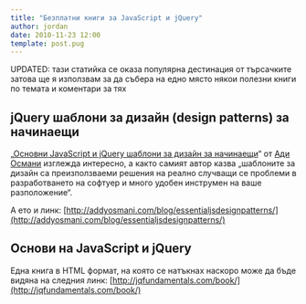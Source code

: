```yaml
---
title: "Безплатни книги за JavaScript и jQuery"
author: jordan
date: 2010-11-23 12:00
template: post.pug
---
```


UPDATED: тази статийка се оказа популярна дестинация от търсачките
затова ще я използвам за да събера на едно място някои полезни книги по
темата и коментари за тях

## jQuery шаблони за дизайн (design patterns) за начинаещи

„[Основни JavaScript и jQuery шаблони за дизайн за
начинаещи](http://addyosmani.com/blog/essentialjsdesignpatterns/)“ от
[Ади Османи](http://addyosmani.com/) изглежда интересно, а както самият
автор казва „шаблоните за дизайн са преизползваеми решения на реално
случващи се проблеми в разработването на софтуер и много удобен
инструмен на ваше разположение“.

А ето и линк:
[http://addyosmani.com/blog/essentialjsdesignpatterns/](http://addyosmani.com/blog/essentialjsdesignpatterns/)

## Основи на JavaScript и jQuery

Една книга в HTML формат, на която се натъкнах наскоро може да бъде
видяна на следния линк:
[http://jqfundamentals.com/book/](http://jqfundamentals.com/book/)
